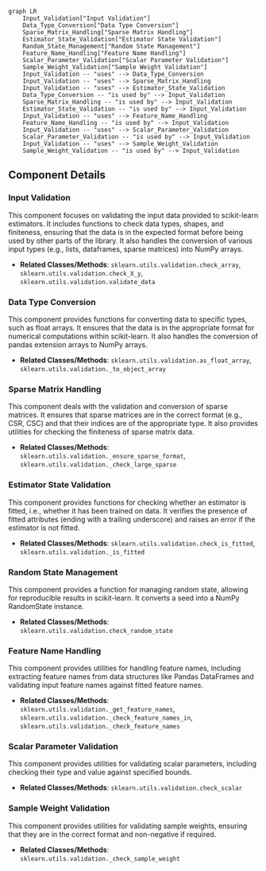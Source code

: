 ```mermaid
graph LR
    Input_Validation["Input Validation"]
    Data_Type_Conversion["Data Type Conversion"]
    Sparse_Matrix_Handling["Sparse Matrix Handling"]
    Estimator_State_Validation["Estimator State Validation"]
    Random_State_Management["Random State Management"]
    Feature_Name_Handling["Feature Name Handling"]
    Scalar_Parameter_Validation["Scalar Parameter Validation"]
    Sample_Weight_Validation["Sample Weight Validation"]
    Input_Validation -- "uses" --> Data_Type_Conversion
    Input_Validation -- "uses" --> Sparse_Matrix_Handling
    Input_Validation -- "uses" --> Estimator_State_Validation
    Data_Type_Conversion -- "is used by" --> Input_Validation
    Sparse_Matrix_Handling -- "is used by" --> Input_Validation
    Estimator_State_Validation -- "is used by" --> Input_Validation
    Input_Validation -- "uses" --> Feature_Name_Handling
    Feature_Name_Handling -- "is used by" --> Input_Validation
    Input_Validation -- "uses" --> Scalar_Parameter_Validation
    Scalar_Parameter_Validation -- "is used by" --> Input_Validation
    Input_Validation -- "uses" --> Sample_Weight_Validation
    Sample_Weight_Validation -- "is used by" --> Input_Validation
```

## Component Details

### Input Validation
This component focuses on validating the input data provided to scikit-learn estimators. It includes functions to check data types, shapes, and finiteness, ensuring that the data is in the expected format before being used by other parts of the library. It also handles the conversion of various input types (e.g., lists, dataframes, sparse matrices) into NumPy arrays.
- **Related Classes/Methods**: `sklearn.utils.validation.check_array`, `sklearn.utils.validation.check_X_y`, `sklearn.utils.validation.validate_data`

### Data Type Conversion
This component provides functions for converting data to specific types, such as float arrays. It ensures that the data is in the appropriate format for numerical computations within scikit-learn. It also handles the conversion of pandas extension arrays to NumPy arrays.
- **Related Classes/Methods**: `sklearn.utils.validation.as_float_array`, `sklearn.utils.validation._to_object_array`

### Sparse Matrix Handling
This component deals with the validation and conversion of sparse matrices. It ensures that sparse matrices are in the correct format (e.g., CSR, CSC) and that their indices are of the appropriate type. It also provides utilities for checking the finiteness of sparse matrix data.
- **Related Classes/Methods**: `sklearn.utils.validation._ensure_sparse_format`, `sklearn.utils.validation._check_large_sparse`

### Estimator State Validation
This component provides functions for checking whether an estimator is fitted, i.e., whether it has been trained on data. It verifies the presence of fitted attributes (ending with a trailing underscore) and raises an error if the estimator is not fitted.
- **Related Classes/Methods**: `sklearn.utils.validation.check_is_fitted`, `sklearn.utils.validation._is_fitted`

### Random State Management
This component provides a function for managing random state, allowing for reproducible results in scikit-learn. It converts a seed into a NumPy RandomState instance.
- **Related Classes/Methods**: `sklearn.utils.validation.check_random_state`

### Feature Name Handling
This component provides utilities for handling feature names, including extracting feature names from data structures like Pandas DataFrames and validating input feature names against fitted feature names.
- **Related Classes/Methods**: `sklearn.utils.validation._get_feature_names`, `sklearn.utils.validation._check_feature_names_in`, `sklearn.utils.validation._check_feature_names`

### Scalar Parameter Validation
This component provides utilities for validating scalar parameters, including checking their type and value against specified bounds.
- **Related Classes/Methods**: `sklearn.utils.validation.check_scalar`

### Sample Weight Validation
This component provides utilities for validating sample weights, ensuring that they are in the correct format and non-negative if required.
- **Related Classes/Methods**: `sklearn.utils.validation._check_sample_weight`
